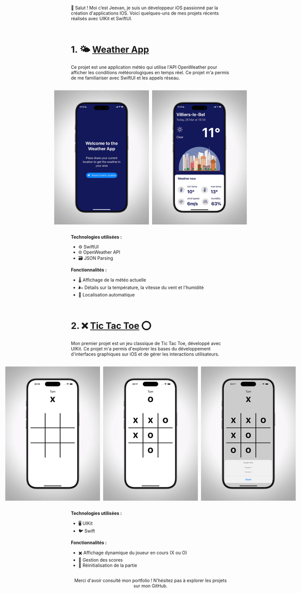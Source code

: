 👋 Salut ! Moi c’est Jeevan, je suis un développeur iOS passionné par la création d'applications IOS. Voici quelques-uns de mes projets récents réalisés avec UIKit et SwiftUI.

<br>

# 1. 🌤️ **[Weather App](https://github.com/votre-repo)**
Ce projet est une application météo qui utilise l'API OpenWeather pour afficher les conditions météorologiques en temps réel. Ce projet m'a permis de me familiariser avec SwiftUI et les appels réseau.

<br>
<div style="display: flex; gap: 10px; justify-content: center;">
    <img src="./images/WeatherApp0.jpg" alt="Weather App - Écran d'accueil" width="300" />
    <img src="./images/WeatherApp2.jpg" alt="Weather App - Météo actuelle" width="300" />
</div>
<br>

**Technologies utilisées :**
- ⚙️ SwiftUI
- 🌐 OpenWeather API
- 🗃️ JSON Parsing

**Fonctionnalités :**
- 🌡️ Affichage de la météo actuelle
- 🌬️ Détails sur la température, la vitesse du vent et l'humidité
- 📍 Localisation automatique

<br>

# 2. ❌ **[Tic Tac Toe](https://github.com/votre-repo)** ⭕
Mon premier projet est un jeu classique de Tic Tac Toe, développé avec UIKit. Ce projet m'a permis d'explorer les bases du développement d'interfaces graphiques sur iOS et de gérer les interactions utilisateurs.

<br>
<div style="display: flex; gap: 10px; justify-content: center;">
    <img src="./images/TicTacToe1.jpg" alt="Tic Tac Toe - Début de partie" width="300" />
    <img src="./images/TicTacToe2.jpg" alt="Tic Tac Toe - Partie en cours" width="300" />
    <img src="./images/TicTacToe3.jpg" alt="Tic Tac Toe - Fin de partie" width="300" />
</div>
<br>

**Technologies utilisées :**
- 🖥️ UIKit
- 🐦 Swift

**Fonctionnalités :**
- ✖️ Affichage dynamique du joueur en cours (X ou O)
- 📝 Gestion des scores
- 🔁 Réinitialisation de la partie

<br>

<div style="text-align: center;">Merci d'avoir consulté mon portfolio ! N'hésitez pas à explorer les projets sur mon GitHub.</div>


